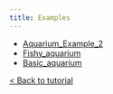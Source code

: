 ```yaml
---
title: Examples
---
```


* [Aquarium_Example_2](Aquarium_Example_2)
* [Fishy_aquarium](Fishy_aquarium)
* [Basic_aquarium](Basic_aquarium)

[&lt; Back to tutorial](../)
